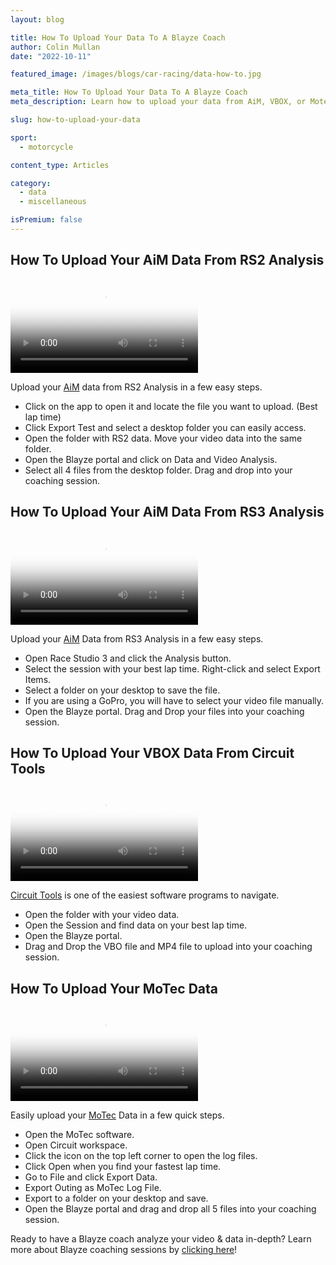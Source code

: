 ```yaml
---
layout: blog

title: How To Upload Your Data To A Blayze Coach
author: Colin Mullan 
date: "2022-10-11"

featured_image: /images/blogs/car-racing/data-how-to.jpg

meta_title: How To Upload Your Data To A Blayze Coach
meta_description: Learn how to upload your data from AiM, VBOX, or Motec to a Blayze racing coach.

slug: how-to-upload-your-data

sport:
  - motorcycle

content_type: Articles

category:
  - data
  - miscellaneous 

isPremium: false
---
```


## How To Upload Your AiM Data From RS2 Analysis

<video class="mux-video mt-sm" id="player" poster="https://image.mux.com/IWxM01Ax1mJKPFZ4jmyHWuOVb02EWiAEt1TitdE5bKfiE/thumbnail.png" controls>
	<source src="https://stream.mux.com/IWxM01Ax1mJKPFZ4jmyHWuOVb02EWiAEt1TitdE5bKfiE.m3u8" type="video/mp4" />
</video>

Upload your [AiM](https://www.aim-sportline.com) data from RS2 Analysis in a few easy steps.

- Click on the app to open it and locate the file you want to upload. (Best lap time)
- Click Export Test and select a desktop folder you can easily access.
- Open the folder with RS2 data. Move your video data into the same folder.
- Open the Blayze portal and click on Data and Video Analysis.
- Select all 4 files from the desktop folder. Drag and drop into your coaching session.



## How To Upload Your AiM Data From RS3 Analysis

<video class="mux-video mt-sm" id="player" poster="https://image.mux.com/z2Qct00ySFZ44urnkxMgEzg5nWEfQgyrXZ8KikD8x02Yw/thumbnail.png" controls>
	<source src="https://stream.mux.com/z2Qct00ySFZ44urnkxMgEzg5nWEfQgyrXZ8KikD8x02Yw.m3u8" type="video/mp4" />
</video>

Upload your [AiM](https://www.aim-sportline.com) Data from RS3 Analysis in a few easy steps.

- Open Race Studio 3 and click the Analysis button.
- Select the session with your best lap time. Right-click and select Export Items.
- Select a folder on your desktop to save the file.
- If you are using a GoPro, you will have to select your video file manually.
- Open the Blayze portal. Drag and Drop your files into your coaching session.



## How To Upload Your VBOX Data From Circuit Tools

<video class="mux-video mt-sm" id="player" poster="https://image.mux.com/00bYAkxUiZgSQ24T02FCKqTY00irojSNB02E49HYLnViaG4/thumbnail.png" controls>
	<source src="https://stream.mux.com/00bYAkxUiZgSQ24T02FCKqTY00irojSNB02E49HYLnViaG4.m3u8" type="video/mp4" />
</video>

[Circuit Tools](https://www.vboxmotorsport.co.uk/index.php/us/circuit-tools-us) is one of the easiest software programs to navigate.

- Open the folder with your video data.
- Open the Session and find data on your best lap time.
- Open the Blayze portal.
- Drag and Drop the VBO file and MP4 file to upload into your coaching session.



## How To Upload Your MoTec Data

<video class="mux-video mt-sm" id="player" poster="https://image.mux.com/Fqg75KzMJ02UkDzKQrBDzSg4ZLRqT2thcLLWp5S9q73U/thumbnail.png" controls>
	<source src="https://stream.mux.com/Fqg75KzMJ02UkDzKQrBDzSg4ZLRqT2thcLLWp5S9q73U.m3u8" type="video/mp4" />
</video>

Easily upload your [MoTec](https://www.motec.com.au/home) Data in a few quick steps.

- Open the MoTec software.
- Open Circuit workspace.
- Click the icon on the top left corner to open the log files.
- Click Open when you find your fastest lap time.
- Go to File and click Export Data.
- Export Outing as MoTec Log File.
- Export to a folder on your desktop and save.
- Open the Blayze portal and drag and drop all 5 files into your coaching session.



Ready to have a Blayze coach analyze your video & data in-depth?  Learn more about Blayze coaching sessions by [clicking here](https://blayze.io/car-racing/pricing)!
